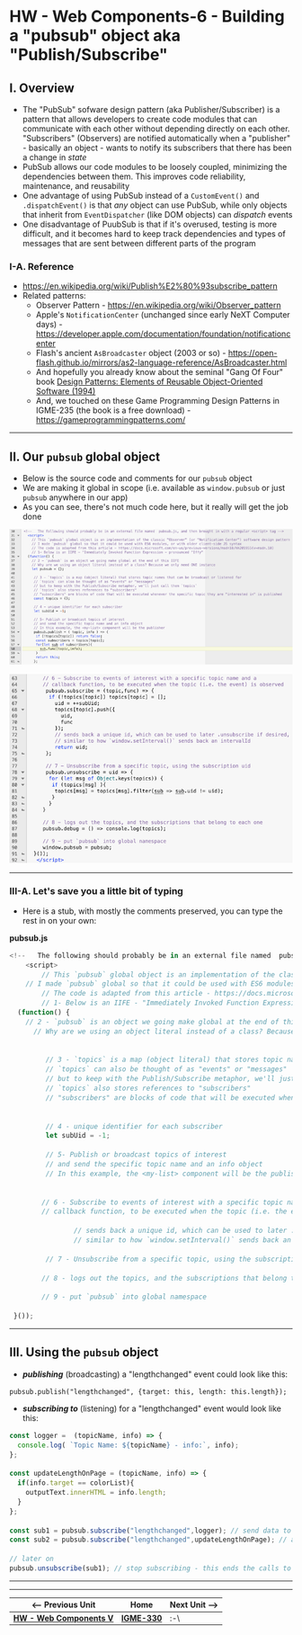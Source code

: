 # HW - Web Components-6 - Building a "pubsub" object aka "Publish/Subscribe"

## I. Overview

- The "PubSub" sofware design pattern (aka Publisher/Subscriber) is a pattern that allows developers to create code modules that can communicate with each other without depending directly on each other. "Subscribers" (Observers) are notified automatically when a "publisher" - basically an object - wants to notify its subscribers that there has been a change in *state* 
- PubSub allows our code modules to be loosely coupled, minimizing the dependencies between them. This improves code reliability, maintenance, and reusability 
- One advantage of using PubSub instead of a `CustomEvent()` and `.dispatchEvent()` is that *any* object can use PubSub, while only objects that inherit from `EventDispatcher` (like DOM objects) can *dispatch* events
- One disadvantage of PuubSub is that if it's overused, testing is more difficult, and it becomes hard to keep track dependencies and types of messages that are sent between different parts of the program

### I-A. Reference 

- https://en.wikipedia.org/wiki/Publish%E2%80%93subscribe_pattern
- Related patterns:
  - Observer Pattern - https://en.wikipedia.org/wiki/Observer_pattern
  - Apple's `NotificationCenter` (unchanged since early NeXT Computer days) - https://developer.apple.com/documentation/foundation/notificationcenter
  - Flash's ancient `AsBroadcaster` object (2003 or so) - https://open-flash.github.io/mirrors/as2-language-reference/AsBroadcaster.html
  - And hopefully you already know about the seminal "Gang Of Four" book [Design Patterns: Elements of Reusable Object-Oriented Software (1994)](https://en.wikipedia.org/wiki/Design_Patterns#Behavioral)
  - And, we touched on these Game Programming Design Patterns in IGME-235 (the book is a free download) - https://gameprogrammingpatterns.com/

<hr>

## II. Our `pubsub` global object

- Below is the source code and comments for our `pubsub` object
- We are making it global in scope (i.e. available as `window.pubsub` or just `pubsub` anywhere in our app)
- As you can see, there's not much code here, but it really will get the job done

![screenshot](_images/_wc/HW-wc-16.png)


![screenshot](_images/_wc/HW-wc-17.png)

<hr>

### III-A. Let's save you a little bit of typing

- Here is a stub, with mostly the comments preserved, you can type the rest in on your own:

**pubsub.js**

```js
<!--   The following should probably be in an external file named  pubsub.js, and then brought in with a regular <script> tag -->
	<script>
		// This `pubsub` global object is an implementation of the classic "Observer" (or "Notification Center") software design pattern
    // I made `pubsub` global so that it could be used with ES6 modules, or with older client-side JS syntax
		// The code is adapted from this article - https://docs.microsoft.com/en-us/previous-versions/msdn10/hh201955(v=msdn.10)
		// 1- Below is an IIFE - "Immediately Invoked Function Expression - pronounced "Iffy"
  (function() {
    // 2 - `pubsub` is an object we going make global at the end of this IIFE
	  // Why are we using an object literal instead of a class? Because we only need ONE instance 

 
		 // 3 - `topics` is a map (object literal) that stores topic names that can be broadcast or listened for
		 // `topics` can also be thought of as "events" or "messages"
		 // but to keep with the Publish/Subscribe metaphor, we'll just call them `topics`
		 // `topics` also stores references to "subscribers"
		 // "subscribers" are blocks of code that will be executed whenever the specific topic they are "interested in" is published

	
		 // 4 - unique identifier for each subscriber
		 let subUid = -1;
	
		 // 5- Publish or broadcast topics of interest
		 // and send the specific topic name and an info object
		 // In this example, the <my-list> component will be the publisher

	
		// 6 - Subscribe to events of interest with a specific topic name and a
		// callback function, to be executed when the topic (i.e. the event) is observed
		 
				// sends back a unique id, which can be used to later .unsubscribe if desired,
				// similar to how `window.setInterval()` sends back an intervalId
	
		 // 7 - Unsubscribe from a specific topic, using the subscription uid

		// 8 - logs out the topics, and the subscriptions that belong to each one

		// 9 - put `pubsub` into global namespace

 }());
``` 

<hr>

## III. Using the `pubsub` object

- ***publishing*** (broadcasting) a "lengthchanged" event could look like this:

```
pubsub.publish("lengthchanged", {target: this, length: this.length});
```

- ***subscribing to*** (listening) for a "lengthchanged" event would look like this:

```js
const logger =  (topicName, info) => {
  console.log( `Topic Name: ${topicName} - info:`, info);
};

const updateLengthOnPage = (topicName, info) => {
  if(info.target == colorList){
    outputText.innerHTML = info.length;
  }
};

const sub1 = pubsub.subscribe("lengthchanged",logger); // send data to a logging function
const sub2 = pubsub.subscribe("lengthchanged",updateLengthOnPage); // also update DOM

// later on
pubsub.unsubscribe(sub1); // stop subscribing - this ends the calls to `logger` above
```
		
<hr><hr>

| <-- Previous Unit | Home | Next Unit -->
| --- | --- | --- 
|  [**HW - Web Components V**](HW-wc-5.md)  |  [**IGME-330**](../README.md) | :-\

